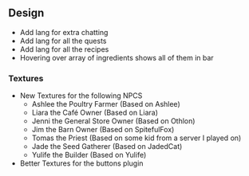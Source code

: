 ## Design
- Add lang for extra chatting
- Add lang for all the quests
- Add lang for all the recipes
- Hovering over array of ingredients shows all of them in bar

### Textures
- New Textures for the following NPCS
    - Ashlee the Poultry Farmer         (Based on Ashlee)
    - Liara the Café Owner              (Based on Liara)
    - Jenni the General Store Owner     (Based on Othlon)
    - Jim the Barn Owner                (Based on SpitefulFox)
    - Tomas the Priest                  (Based on some kid from a server I played on)
    - Jade the Seed Gatherer            (Based on JadedCat)
    - Yulife the Builder                (Based on Yulife)
- Better Textures for the buttons plugin